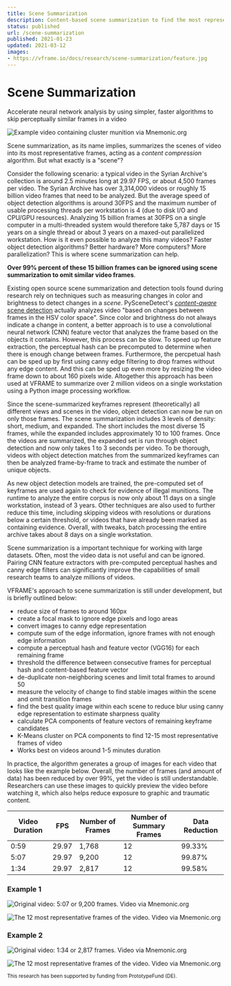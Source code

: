 ```yaml
---
title: Scene Summarization
description: Content-based scene summarization to find the most representative frames in videos
status: published
url: /scene-summarization
published: 2021-01-23
updated: 2021-03-12
images:
- https://vframe.io/docs/research/scene-summarization/feature.jpg
---
```


# Scene Summarization

Accelerate neural network analysis by using simpler, faster algorithms to skip perceptually similar frames in a video

![Example video containing cluster munition via Mnemonic.org](/docs/research/scene-summarization/feature.jpg)

Scene summarization, as its name implies, summarizes the scenes of video into its most representative frames, acting as a *content compression* algorithm. But what exactly is a "scene"?

Consider the following scenario: a typical video in the Syrian Archive's collection is around 2.5 minutes long at 29.97 FPS, or about 4,500 frames per video. The Syrian Archive has over 3,314,000 videos or roughly 15 billion video frames that need to be analyzed. But the average speed of object detection algorithms is around 30FPS and the maximum number of usable processing threads per workstation is 4 (due to disk I/O and CPU/GPU resources). Analyzing 15 billion frames at 30FPS on a single computer in a multi-threaded system would therefore take 5,787 days or 15 years on a single thread or about 3 years on a maxed-out parallelized workstation. How is it even possible to analyze this many videos? Faster object detection algorithms? Better hardware? More computers? More parallelization? This is where scene summarization can help.

**Over 99% percent of these 15 billion frames can be ignored using scene summarization to omit similar video frames**.

Existing open source scene summarization and detection tools found during research rely on techniques such as measuring changes in color and brightness to detect changes in a *scene*. PySceneDetect's [*content-aware* scene detection](https://pyscenedetect.readthedocs.io/en/latest/features/#features-in-current-release) actually analyzes video "based on changes between frames in the HSV color space". Since color and brightness do not always indicate a change in content, a better approach is to use a convolutional neural network (CNN) feature vector that analyzes the frame based on the objects it contains. However, this process can be slow. To speed up feature extraction, the perceptual hash can be precomputed to determine when there is enough change between frames. Furthermore, the percpetual hash can be sped up by first using canny edge filtering to drop frames without any edge content. And this can be sped up even more by resizing the video frame down to about 160 pixels wide. Altogether this approach has been used at VFRAME to summarize over 2 million videos on a single workstation using a Python image processing workflow.

Since the scene-summarized keyframes represent (theoretically) all different views and scenes in the video, object detection can now be run on only those frames. The scene summarization includes 3 levels of density: short, medium, and expanded. The short includes the most diverse 15 frames, while the expanded includes approximately 10 to 100 frames. Once the videos are summarized, the expanded set is run through object detection and now only takes 1 to 3 seconds per video. To be thorough, videos with object detection matches from the summarized keyframes can then be analyzed frame-by-frame to track and estimate the number of unique objects.

As new object detection models are trained, the pre-computed set of keyframes are used again to check for evidence of illegal munitions. The runtime to analyze the entire corpus is now only about 11 days on a single workstation, instead of 3 years. Other techniques are also used to further reduce this time, including skipping videos with resolutions or durations below a certain threshold, or videos that have already been marked as containing evidence. Overall, with tweaks, batch processing the entire archive takes about 8 days on a single workstation.

Scene summarization is a important technique for working with large datasets. Often, most the video data is not useful and can be ignored. Pairing CNN feature extractors with pre-computed perceptual hashes and canny edge filters can significantly improve the capabilities of small research teams to analyze millions of videos. 

VFRAME's approach to scene summarization is still under development, but is briefly outlined below:

- reduce size of frames to around 160px
- create a focal mask to ignore edge pixels and logo areas
- convert images to canny edge representation
- compute sum of the edge information, ignore frames with not enough edge information
- compute a perceptual hash and feature vector (VGG16) for each remaining frame
- threshold the difference between consecutive frames for perceptual hash and content-based feature vector
- de-duplicate non-neighboring scenes and limit total frames to around 50
- measure the velocity of change to find stable images within the scene and omit transition frames
- find the best quality image within each scene to reduce blur using canny edge representation to estimate sharpness quality
- calculate PCA components of feature vectors of remaining keyframe candidates
- K-Means cluster on PCA components to find 12-15 most representative frames of video
- Works best on videos around 1-5 minutes duration

In practice, the algorithm generates a group of images for each video that looks like the example below. Overall, the number of frames (and amount of data) has been reduced by over 99%, yet the video is still understandable. Researchers can use these images to quickly preview the video before watching it, which also helps reduce exposure to graphic and traumatic content.

| Video Duration | FPS | Number of Frames |Number of Summary Frames | Data Reduction |
| --- | --- |--- | --- | --- |
| 0:59 | 29.97 | 1,768 | 12 | 99.33% |
| 5:07 | 29.97 | 9,200 | 12 | 99.87% |
| 1:34 | 29.97 | 2,817 | 12 | 99.58% |


### Example 1

![Original video: 5:07 or 9,200 frames. Video via Mnemonic.org](/docs/research/scene-summarization/frame_2.jp)

![The 12 most representative frames of the video. Video via Mnemonic.org](/docs/research/scene-summarization/frames_2.jpg)

### Example 2

![Original video: 1:34 or 2,817 frames. Video via Mnemonic.org](/docs/research/scene-summarization/frame_3.jpg)

![The 12 most representative frames of the video. Video via Mnemonic.org](/docs/research/scene-summarization/frames_3.jpg)

<small>This research has been supported by funding from PrototypeFund (DE).</small>
